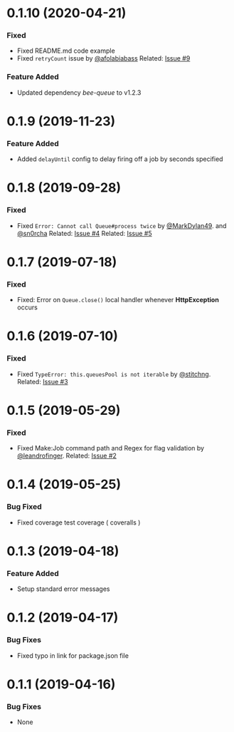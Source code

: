 <a name="0.1.10"></a>
# 0.1.10 (2020-04-21)

### Fixed
- Fixed README.md code example
- Fixed `retryCount` issue by [@afolabiabass](https://github.com/afolabiabass) Related: [Issue #9](https://github.com/stitchng/adonis-queue/issues/9)

### Feature Added
- Updated dependency *bee-queue* to v1.2.3

<a name="0.1.9"></a>
# 0.1.9 (2019-11-23)

### Feature Added
- Added `delayUntil` config to delay firing off a job by seconds specified

<a name="0.1.8"></a>
# 0.1.8 (2019-09-28)

### Fixed
- Fixed `Error: Cannot call Queue#process twice` by [@MarkDylan49](https://github.com/MarkDylan49). and [@sn0rcha](https://github.com/sn0rcha) 
Related: [Issue #4](https://github.com/stitchng/adonis-queue/issues/4)
Related: [Issue #5](https://github.com/stitchng/adonis-queue/issues/5)

<a name="0.1.7"></a>
# 0.1.7 (2019-07-18)

### Fixed
- Fixed: Error on `Queue.close()` local handler whenever **HttpException** occurs

<a name="0.1.6"></a>
# 0.1.6 (2019-07-10)

### Fixed
- Fixed `TypeError: this.queuesPool is not iterable` by [@stitchng](https://github.com/stitchng). Related: [Issue #3](https://github.com/stitchng/adonis-queue/issues/3)

<a name="0.1.5"></a>
# 0.1.5 (2019-05-29)

### Fixed
- Fixed Make:Job command path and Regex for flag validation by [@leandrofinger](https://github.com/leandrofinger). 
Related: [Issue #2](https://github.com/stitchng/adonis-queue/issues/2)

<a name="0.1.4"></a>
# 0.1.4 (2019-05-25)

### Bug Fixed
- Fixed coverage test coverage ( coveralls )

<a name="0.1.3"></a>
# 0.1.3 (2019-04-18)

### Feature Added
- Setup standard error messages

<a name="0.1.2"></a>
# 0.1.2 (2019-04-17)

### Bug Fixes
- Fixed typo in link for package.json file

<a name="0.1.1"></a>
# 0.1.1 (2019-04-16)

### Bug Fixes
- None
